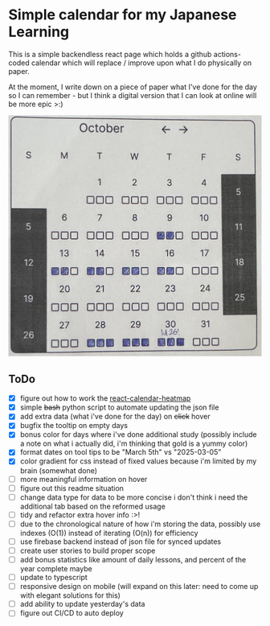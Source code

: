 # Simple calendar for my Japanese Learning

This is a simple backendless react page which holds a github actions-coded calendar which will replace / improve upon what I do physically on paper.

At the moment, I write down on a piece of paper what I've done for the day so I can remember - but I think a digital version that I can look at online will be more epic >:&#41;

![Example Image](./src/assets/example_image.jpg)

## ToDo

- [x] figure out how to work the [react-calendar-heatmap](https://github.com/kevinsqi/react-calendar-heatmap)
- [x] simple ~~bash~~ python script to automate updating the json file
- [x] add extra data (what i've done for the day) on ~~click~~ hover
- [x] bugfix the tooltip on empty days
- [x] bonus color for days where i've done additional study (possibly include a note on what i actually did, i'm thinking that gold is a yummy color)
- [x] format dates on tool tips to be "March 5th" vs "2025-03-05"
- [x] color gradient for css instead of fixed values because i'm limited by my brain (somewhat done)
- [ ] more meaningful information on hover
- [ ] figure out this readme situation
- [ ] change data type for data to be more concise i don't think i need the additional tab based on the reformed usage
- [ ] tidy and refactor extra hover info :>!
- [ ] due to the chronological nature of how i'm storing the data, possibly use indexes (O(1)) instead of iterating (O(n)) for efficiency
- [ ] use firebase backend instead of json file for synced updates
- [ ] create user stories to build proper scope
- [ ] add bonus statistics like amount of daily lessons, and percent of the year complete maybe
- [ ] update to typescript
- [ ] responsive design on mobile (will expand on this later: need to come up with elegant solutions for this)
- [ ] add ability to update yesterday's data
- [ ] figure out CI/CD to auto deploy
